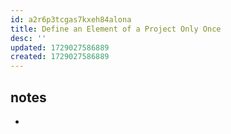 ```yaml
---
id: a2r6p3tcgas7kxeh84alona
title: Define an Element of a Project Only Once
desc: ''
updated: 1729027586889
created: 1729027586889
---
```


## notes

- 
